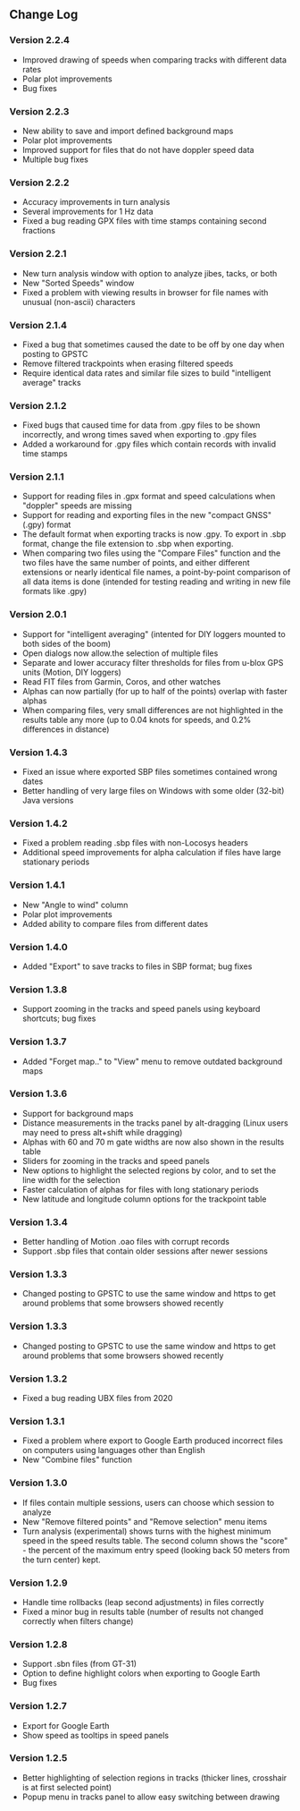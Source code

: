 ## Change Log

### Version 2.2.4

-   Improved drawing of speeds when comparing tracks with different data rates
-   Polar plot improvements
-   Bug fixes
  
### Version 2.2.3

-   New ability to save and import defined background maps
-   Polar plot improvements
-   Improved support for files that do not have doppler speed data
-   Multiple bug fixes

### Version 2.2.2

-   Accuracy improvements in turn analysis
-   Several improvements for 1 Hz data
-   Fixed a bug reading GPX files with time stamps containing second
    fractions

### Version 2.2.1

-   New turn analysis window with option to analyze jibes, tacks, or
    both
-   New "Sorted Speeds" window
-   Fixed a problem with viewing results in browser for file names with
    unusual (non-ascii) characters

### Version 2.1.4

-   Fixed a bug that sometimes caused the date to be off by one day when
    posting to GPSTC
-   Remove filtered trackpoints when erasing filtered speeds
-   Require identical data rates and similar file sizes to build
    "intelligent average" tracks

### Version 2.1.2

-   Fixed bugs that caused time for data from .gpy files to be shown
    incorrectly, and wrong times saved when exporting to .gpy files
-   Added a workaround for .gpy files which contain records with invalid
    time stamps

### Version 2.1.1

-   Support for reading files in .gpx format and speed calculations when
    "doppler" speeds are missing
-   Support for reading and exporting files in the new "compact GNSS"
    (.gpy) format
-   The default format when exporting tracks is now .gpy. To export in
    .sbp format, change the file extension to .sbp when exporting.
-   When comparing two files using the "Compare Files" function and the
    two files have the same number of points, and either different
    extensions or nearly identical file names, a point-by-point
    comparison of all data items is done (intended for testing reading
    and writing in new file formats like .gpy)

### Version 2.0.1

-   Support for "intelligent averaging" (intented for DIY loggers
    mounted to both sides of the boom)
-   Open dialogs now allow.the selection of multiple files
-   Separate and lower accuracy filter thresholds for files from u-blox
    GPS units (Motion, DIY loggers)
-   Read FIT files from Garmin, Coros, and other watches
-   Alphas can now partially (for up to half of the points) overlap with
    faster alphas
-   When comparing files, very small differences are not highlighted in
    the results table any more (up to 0.04 knots for speeds, and 0.2%
    differences in distance)

### Version 1.4.3

-   Fixed an issue where exported SBP files sometimes contained wrong
    dates
-   Better handling of very large files on Windows with some older
    (32-bit) Java versions

### Version 1.4.2

-   Fixed a problem reading .sbp files with non-Locosys headers
-   Additional speed improvements for alpha calculation if files have
    large stationary periods

### Version 1.4.1

-   New "Angle to wind" column
-   Polar plot improvements
-   Added ability to compare files from different dates

### Version 1.4.0

-   Added "Export" to save tracks to files in SBP format; bug fixes

### Version 1.3.8

-   Support zooming in the tracks and speed panels using keyboard
    shortcuts; bug fixes

### Version 1.3.7

-   Added "Forget map.." to "View" menu to remove outdated background
    maps

### Version 1.3.6

-   Support for background maps
-   Distance measurements in the tracks panel by alt-dragging (Linux
    users may need to press alt+shift while dragging)
-   Alphas with 60 and 70 m gate widths are now also shown in the
    results table
-   Sliders for zooming in the tracks and speed panels
-   New options to highlight the selected regions by color, and to set
    the line width for the selection
-   Faster calculation of alphas for files with long stationary periods
-   New latitude and longitude column options for the trackpoint table

### Version 1.3.4

-   Better handling of Motion .oao files with corrupt records
-   Support .sbp files that contain older sessions after newer sessions

### Version 1.3.3

-   Changed posting to GPSTC to use the same window and https to get
    around problems that some browsers showed recently

### Version 1.3.3

-   Changed posting to GPSTC to use the same window and https to get
    around problems that some browsers showed recently

### Version 1.3.2

-   Fixed a bug reading UBX files from 2020

### Version 1.3.1

-   Fixed a problem where export to Google Earth produced incorrect
    files on computers using languages other than English
-   New "Combine files" function

### Version 1.3.0

-   If files contain multiple sessions, users can choose which session
    to analyze
-   New "Remove filtered points" and "Remove selection" menu items
-   Turn analysis (experimental) shows turns with the highest minimum
    speed in the speed results table. The second column shows the
    "score" - the percent of the maximum entry speed (looking back 50
    meters from the turn center) kept.

### Version 1.2.9

-   Handle time rollbacks (leap second adjustments) in files correctly
-   Fixed a minor bug in results table (number of results not changed
    correctly when filters change)

### Version 1.2.8

-   Support .sbn files (from GT-31)
-   Option to define highlight colors when exporting to Google Earth
-   Bug fixes

### Version 1.2.7

-   Export for Google Earth
-   Show speed as tooltips in speed panels

### Version 1.2.5

-   Better highlighting of selection regions in tracks (thicker lines,
    crosshair is at first selected point)
-   Popup menu in tracks panel to allow easy switching between drawing
